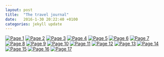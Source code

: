 ```yaml
---
layout: post
title:  "The travel journal"
date:   2016-1-30 20:22:40 +0100
categories: jekyll update
---
```


[![Page 1](http://res.cloudinary.com/jms-personal/image/upload/v1454235681/1_zgcqj2.jpg)](http://res.cloudinary.com/jms-personal/image/upload/v1454235681/1_zgcqj2.jpg)
[![Page 2](http://res.cloudinary.com/jms-personal/image/upload/v1454234887/2_c22ues.jpg)](http://res.cloudinary.com/jms-personal/image/upload/v1454234887/2_c22ues.jpg)
[![Page 3](http://res.cloudinary.com/jms-personal/image/upload/v1454235049/3_jkxk8s.jpg)](http://res.cloudinary.com/jms-personal/image/upload/v1454235049/3_jkxk8s.jpg)
[![Page 4](http://res.cloudinary.com/jms-personal/image/upload/v1454234980/4_vbvatg.jpg)](http://res.cloudinary.com/jms-personal/image/upload/v1454234980/4_vbvatg.jpg)
[![Page 5](http://res.cloudinary.com/jms-personal/image/upload/v1454234645/5_s1bo12.jpg)](http://res.cloudinary.com/jms-personal/image/upload/v1454234645/5_s1bo12.jpg)
[![Page 6](http://res.cloudinary.com/jms-personal/image/upload/v1454235573/6_sj5vpu.jpg)](http://res.cloudinary.com/jms-personal/image/upload/v1454235573/6_sj5vpu.jpg)
[![Page 7](http://res.cloudinary.com/jms-personal/image/upload/v1454236492/7_goji6m.jpg)](http://res.cloudinary.com/jms-personal/image/upload/v1454236492/7_goji6m.jpg)
[![Page 8](http://res.cloudinary.com/jms-personal/image/upload/v1454236715/8_tezjvt.jpg)](http://res.cloudinary.com/jms-personal/image/upload/v1454236715/8_tezjvt.jpg)
[![Page 9](http://res.cloudinary.com/jms-personal/image/upload/v1454241234/9_rs1uos.jpg)](http://res.cloudinary.com/jms-personal/image/upload/v1454241234/9_rs1uos.jpg)
[![Page 10](http://res.cloudinary.com/jms-personal/image/upload/v1454237011/10_q9g74s.jpg)](http://res.cloudinary.com/jms-personal/image/upload/v1454237011/10_q9g74s.jpg)
[![Page 11](http://res.cloudinary.com/jms-personal/image/upload/v1454241624/11_hpyhmz.jpg)](http://res.cloudinary.com/jms-personal/image/upload/v1454241624/11_hpyhmz.jpg)
[![Page 12](http://res.cloudinary.com/jms-personal/image/upload/v1454241622/12_ifdsn6.jpg)](http://res.cloudinary.com/jms-personal/image/upload/v1454241622/12_ifdsn6.jpg)
[![Page 13](http://res.cloudinary.com/jms-personal/image/upload/v1454241622/13_h9wmua.jpg)](http://res.cloudinary.com/jms-personal/image/upload/v1454241622/13_h9wmua.jpg)
[![Page 14](http://res.cloudinary.com/jms-personal/image/upload/v1455771874/14_fnjjxl.jpg)](http://res.cloudinary.com/jms-personal/image/upload/v1455771874/14_fnjjxl.jpg)
[![Page 15](http://res.cloudinary.com/jms-personal/image/upload/v1455771876/15_arfc0f.jpg)](http://res.cloudinary.com/jms-personal/image/upload/v1455771876/15_arfc0f.jpg)
[![Page 16](http://res.cloudinary.com/jms-personal/image/upload/v1455771874/16_itm7ks.jpg)](http://res.cloudinary.com/jms-personal/image/upload/v1455771874/16_itm7ks.jpg)
[![Page 17](http://res.cloudinary.com/jms-personal/image/upload/v1455771874/17_nj7yjc.jpg)](http://res.cloudinary.com/jms-personal/image/upload/v1455771874/17_nj7yjc.jpg)
